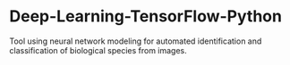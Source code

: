 # Deep-Learning-TensorFlow-Python
Tool using neural network modeling for automated identification and classification of biological species from images.
